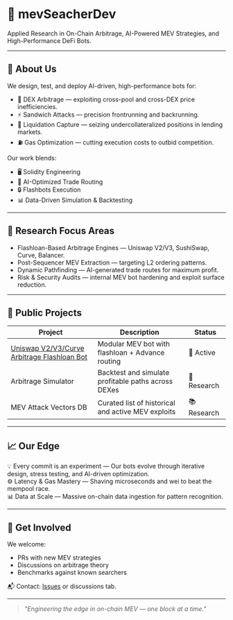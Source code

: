 # 🧪 mevSeacherDev

Applied Research in On-Chain Arbitrage, AI-Powered MEV Strategies, and High-Performance DeFi Bots.

---

## 🚀 About Us
We design, test, and deploy AI-driven, high-performance bots for:
- 🏦 DEX Arbitrage — exploiting cross-pool and cross-DEX price inefficiencies.
- ⚡️ Sandwich Attacks — precision frontrunning and backrunning.
- 💸 Liquidation Capture — seizing undercollateralized positions in lending markets.
- ⛽️ Gas Optimization — cutting execution costs to outbid competition.

Our work blends:
- 🖥 Solidity Engineering
- 🤖 AI-Optimized Trade Routing
- 🔒 Flashbots Execution
- 📊 Data-Driven Simulation & Backtesting

---

## 🔬 Research Focus Areas
- Flashloan-Based Arbitrage Engines — Uniswap V2/V3, SushiSwap, Curve, Balancer.
- Post-Sequencer MEV Extraction — targeting L2 ordering patterns.
- Dynamic Pathfinding — AI-generated trade routes for maximum profit.
- Risk & Security Audits — internal MEV bot hardening and exploit surface reduction.

---

## 📂 Public Projects
| Project | Description | Status |
|---------|-------------|--------|
| [Uniswap V2/V3/Curve Arbitrage Flashloan Bot](https://github.com/mevSeacherDev/uniswap-v3-mev-bot) | Modular MEV bot with flashloan + Advance routing | 🚧 Active |
| Arbitrage Simulator | Backtest and simulate profitable paths across DEXes | 🧪 Research |
| MEV Attack Vectors DB | Curated list of historical and active MEV exploits | 📚 Research |

---

## 📈 Our Edge
💡 Every commit is an experiment — Our bots evolve through iterative design, stress testing, and AI-driven optimization.  
⚙️ Latency & Gas Mastery — Shaving microseconds and wei to beat the mempool race.  
📊 Data at Scale — Massive on-chain data ingestion for pattern recognition.  

---

## 🧠 Get Involved
We welcome:
- PRs with new MEV strategies
- Discussions on arbitrage theory
- Benchmarks against known searchers

📬 Contact: [Issues](https://github.com/mevSeacherDev/mevSeacherDev/issues) or discussions tab.

---

> *"Engineering the edge in on-chain MEV — one block at a time."*
